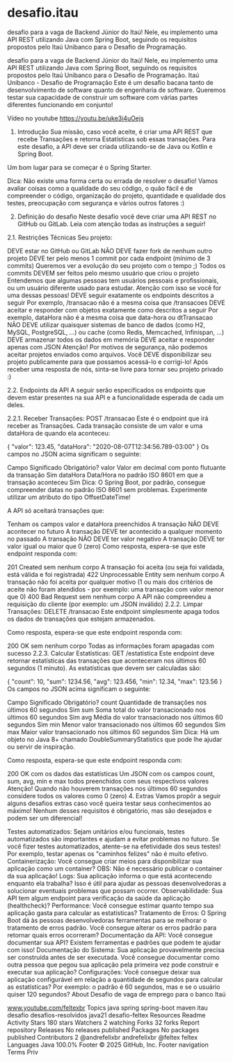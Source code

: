 # desafio.itau
 desafio para a vaga de Backend Júnior do Itaú! Nele, eu implemento uma API REST utilizando Java com Spring Boot, seguindo os requisitos propostos pelo Itaú Unibanco para o Desafio de Programação.






 desafio para a vaga de Backend Júnior do Itaú! Nele, eu implemento uma API REST utilizando Java com Spring Boot, seguindo os requisitos propostos pelo Itaú Unibanco para o Desafio de Programação.
 Itaú Unibanco - Desafio de Programação
Este é um desafio bacana tanto de desenvolvimento de software quanto de engenharia de software. Queremos testar sua capacidade de construir um software com várias partes diferentes funcionando em conjunto!

Vídeo no youtube https://youtu.be/uke3i4uOejs

1. Introdução
Sua missão, caso você aceite, é criar uma API REST que recebe Transações e retorna Estatísticas sob essas transações. Para este desafio, a API deve ser criada utilizando-se de Java ou Kotlin e Spring Boot.

Um bom lugar para se começar é o Spring Starter.

Dica: Não existe uma forma certa ou errada de resolver o desafio! Vamos avaliar coisas como a qualidade do seu código, o quão fácil é de compreender o código, organização do projeto, quantidade e qualidade dos testes, preocupação com segurança e vários outros fatores :)

2. Definição do desafio
Neste desafio você deve criar uma API REST no GitHub ou GitLab. Leia com atenção todas as instruções a seguir!

2.1. Restrições Técnicas
Seu projeto:

DEVE estar no GitHub ou GitLab
NÃO DEVE fazer fork de nenhum outro projeto
DEVE ter pelo menos 1 commit por cada endpoint (mínimo de 3 commits)
Queremos ver a evolução do seu projeto com o tempo ;)
Todos os commits DEVEM ser feitos pelo mesmo usuário que criou o projeto
Entendemos que algumas pessoas tem usuários pessoais e profissionais, ou um usuário diferente usado para estudar. Atenção com isso se você for uma dessas pessoas!
DEVE seguir exatamente os endpoints descritos a seguir
Por exemplo, /transacao não é a mesma coisa que /transacoes
DEVE aceitar e responder com objetos exatamente como descritos a seguir
Por exemplo, dataHora não é a mesma coisa que data-hora ou dtTransacao
NÃO DEVE utilizar quaisquer sistemas de banco de dados (como H2, MySQL, PostgreSQL, ...) ou cache (como Redis, Memcached, Infinispan, ...)
DEVE armazenar todos os dados em memória
DEVE aceitar e responder apenas com JSON
Atenção! Por motivos de segurança, não podemos aceitar projetos enviados como arquivos. Você DEVE disponibilizar seu projeto publicamente para que possamos acessá-lo e corrigi-lo! Após receber uma resposta de nós, sinta-se livre para tornar seu projeto privado :)

2.2. Endpoints da API
A seguir serão especificados os endpoints que devem estar presentes na sua API e a funcionalidade esperada de cada um deles.

2.2.1. Receber Transações: POST /transacao
Este é o endpoint que irá receber as Transações. Cada transação consiste de um valor e uma dataHora de quando ela aconteceu:

{
    "valor": 123.45,
    "dataHora": "2020-08-07T12:34:56.789-03:00"
}
Os campos no JSON acima significam o seguinte:

Campo	Significado	Obrigatório?
valor	Valor em decimal com ponto flutuante da transação	Sim
dataHora	Data/Hora no padrão ISO 8601 em que a transação aconteceu	Sim
Dica: O Spring Boot, por padrão, consegue compreender datas no padrão ISO 8601 sem problemas. Experimente utilizar um atributo do tipo OffsetDateTime!

A API só aceitará transações que:

Tenham os campos valor e dataHora preenchidos
A transação NÃO DEVE acontecer no futuro
A transação DEVE ter acontecido a qualquer momento no passado
A transação NÃO DEVE ter valor negativo
A transação DEVE ter valor igual ou maior que 0 (zero)
Como resposta, espera-se que este endpoint responda com:

201 Created sem nenhum corpo
A transação foi aceita (ou seja foi validada, está válida e foi registrada)
422 Unprocessable Entity sem nenhum corpo
A transação não foi aceita por qualquer motivo (1 ou mais dos critérios de aceite não foram atendidos - por exemplo: uma transação com valor menor que 0)
400 Bad Request sem nenhum corpo
A API não compreendeu a requisição do cliente (por exemplo: um JSON inválido)
2.2.2. Limpar Transações: DELETE /transacao
Este endpoint simplesmente apaga todos os dados de transações que estejam armazenados.

Como resposta, espera-se que este endpoint responda com:

200 OK sem nenhum corpo
Todas as informações foram apagadas com sucesso
2.2.3. Calcular Estatísticas: GET /estatistica
Este endpoint deve retornar estatísticas das transações que aconteceram nos últimos 60 segundos (1 minuto). As estatísticas que devem ser calculadas são:

{
    "count": 10,
    "sum": 1234.56,
    "avg": 123.456,
    "min": 12.34,
    "max": 123.56
}
Os campos no JSON acima significam o seguinte:

Campo	Significado	Obrigatório?
count	Quantidade de transações nos últimos 60 segundos	Sim
sum	Soma total do valor transacionado nos últimos 60 segundos	Sim
avg	Média do valor transacionado nos últimos 60 segundos	Sim
min	Menor valor transacionado nos últimos 60 segundos	Sim
max	Maior valor transacionado nos últimos 60 segundos	Sim
Dica: Há um objeto no Java 8+ chamado DoubleSummaryStatistics que pode lhe ajudar ou servir de inspiração.

Como resposta, espera-se que este endpoint responda com:

200 OK com os dados das estatísticas
Um JSON com os campos count, sum, avg, min e max todos preenchidos com seus respectivos valores
Atenção! Quando não houverem transações nos últimos 60 segundos considere todos os valores como 0 (zero)
4. Extras
Vamos propôr a seguir alguns desafios extras caso você queira testar seus conhecimentos ao máximo! Nenhum desses requisitos é obrigatório, mas são desejados e podem ser um diferencial!

Testes automatizados: Sejam unitários e/ou funcionais, testes automatizados são importantes e ajudam a evitar problemas no futuro. Se você fizer testes automatizados, atente-se na efetividade dos seus testes! Por exemplo, testar apenas os "caminhos felizes" não é muito efetivo.
Containerização: Você consegue criar meios para disponibilizar sua aplicação como um container? OBS: Não é necessário publicar o container da sua aplicação!
Logs: Sua aplicação informa o que está acontecendo enquanto ela trabalha? Isso é útil para ajudar as pessoas desenvolvedoras a solucionar eventuais problemas que possam ocorrer.
Observabilidade: Sua API tem algum endpoint para verificação da saúde da aplicação (healthcheck)?
Performance: Você consegue estimar quanto tempo sua aplicação gasta para calcular as estatísticas?
Tratamento de Erros: O Spring Boot dá às pessoas desenvolvedoras ferramentas para se melhorar o tratamento de erros padrão. Você consegue alterar os erros padrão para retornar quais erros ocorreram?
Documentação da API: Você consegue documentar sua API? Existem ferramentas e padrões que podem te ajudar com isso!
Documentação do Sistema: Sua aplicação provavelmente precisa ser construída antes de ser executada. Você consegue documentar como outra pessoa que pegou sua aplicação pela primeira vez pode construir e executar sua aplicação?
Configurações: Você consegue deixar sua aplicação configurável em relação a quantidade de segundos para calcular as estatísticas? Por exemplo: o padrão é 60 segundos, mas e se o usuário quiser 120 segundos?
About
Desafio de vaga de emprego para o banco Itaú

www.youtube.com/feltexbr
Topics
java spring spring-boot maven itau desafio desafios-resolvidos java21 desafio-feltex
Resources
 Readme
 Activity
Stars
 180 stars
Watchers
 2 watching
Forks
 32 forks
Report repository
Releases
No releases published
Packages
No packages published
Contributors
2
@andrefelixbr
andrefelixbr
@feltex
feltex
Languages
Java
100.0%
Footer
© 2025 GitHub, Inc.
Footer navigation
Terms
Priv
